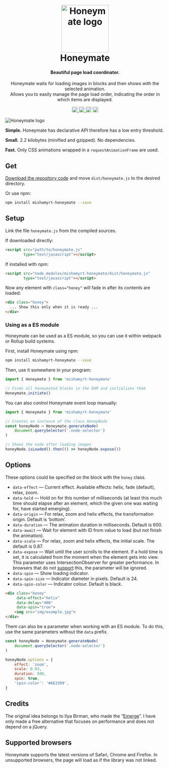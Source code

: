 <h1 align="center">
<br>
    <img
        src="https://mishamyrt.github.io/honeymate/img/logo.svg"
        alt="Honeymate logo"
        width="150">
<br>
  Honeymate
<br>
</h1>

<h4 align="center">
    Beautiful page load coordinator.
</h4>
<p align="center">
    Honeymate waits for loading images in blocks
    and then shows with the selected animation.<br>
    Allows you to easily manage the page load order,
    indicating the order in which items are displayed.
<p>

<p align="center">
    <a href="https://travis-ci.org/mishamyrt/honeymate">
        <img
            height="18"
            src="https://travis-ci.org/mishamyrt/honeymate.svg?branch=master">
    </a>
    <a href="https://badge.fury.io/js/mishamyrt-honeymate">
        <img
            src="https://badge.fury.io/js/mishamyrt-honeymate.svg"
            alt="npm version"
            height="18">
    </a>
    <img
        src="https://david-dm.org/mishamyrt/honeymate.svg"
        alt="David's dependencies control"
        height="18">
    <a href="https://www.codacy.com/app/mishamyrt/honeymate?utm_source=github.com&amp;utm_medium=referral&amp;utm_content=mishamyrt/honeymate&amp;utm_campaign=Badge_Grade">
        <img
            src="https://api.codacy.com/project/badge/Grade/84b678784f7e49e4b2e12ad6a0bc7839"
            alt="Codacy Badge"
            height="18">
    </a>
</p>

<img src="https://mishamyrt.github.io/honeymate/img/preview.gif" alt="Honeymate logo">

**Simple.** Honeymate has declarative API therefore has a low entry threshold.

**Small.** 2.2 kilobytes (minified and gzipped). No dependencies.

**Fast.** Only CSS animations wrapped in a `requestAnimationFrame` are used.

## Get

[Download the repository code](https://github.com/mishamyrt/Honeymate/archive/master.zip)
and move `dist/honeymate.js` to the desired directory.

Or use npm:

```sh
npm install mishamyrt-honeymate --save
```

## Setup

Link the file `honeymate.js` from the compiled sources.

If downloaded directly:

```html
<script src="path/to/honeymate.js"
        type="text/javascript"></script>
```

If installed with npm:

```html
<script src="node_modules/mishamyrt-honeymate/dist/honeymate.js"
        type="text/javascript"></script>
```

Now any element with `class="honey"` will fade in after its contents are loaded:

```html
<div class="honey">
  ... Show this only when it is ready ...
</div>
```

### Using as a ES module

Honeymate can be used as a ES module,
so you can use it within webpack or Rollup build systems.

First, install Honeymate using npm:

```sh
npm install mishamyrt-honeymate --save
```

Then, use it somewhere in your program:

```js
import { Honeymate } from 'mishamyrt-honeymate'

// Finds all honeymated blocks in the DOM and initializes them
Honeymate.initiate()
```

You can also control Honeymate event loop manually:

```js
import { Honeymate } from 'mishamyrt-honeymate'

// Creates an instance of the class HoneyNode
const honeyNode = Honeymate.generateNode(
    document.querySelector('.node-selector')
)

// Shows the node after loading images
honeyNode.isLoaded().then(() => honeyNode.expose())
```

## Options

These options could be specified on the block with the `honey` class.

  * `data-effect` — Current effect. Available effects: helix, fade (default),
  relax, zoom.
  * `data-hold` — Hold on for this number of milliseconds
  (at least this much time should elapse after an element,
  which the given one was waiting for, have started emerging).
  * `data-origin` — For relax, zoom and helix effects,
  the transformation origin. Default is ‘bottom’.
  * `data-duration` — The animation duration in milliseconds.
  Default is 600.
  * `data-await` — Wait for element with ID from value to load
  (but not finish the animation).
  * `data-scale` — For relax, zoom and helix effects,
  the initial scale. The default is 0.87.
  * `data-expose` — Wait until the user scrolls to the element.
  If a hold time is set, it is calculated from the moment
  when the element gets into view.
  This parameter uses IntersectionObserver for greater performance.
  In browsers that do not
  [support](https://caniuse.com/#feat=intersectionobserver) this,
  the parameter will be ignored.
  * `data-spin` — Show loading indicator.
  * `data-spin-size` — Indicator diameter in pixels. Default is 24.
  * `data-spin-color` — Indicator colour. Default is black.

```html
<div class="honey"
     data-effect="helix"
     data-delay="400"
     data-spin="true">
    <img src="img/example.jpg">
</div>
```

Them can also be a parameter when working with an ES module.
To do this, use the same parameters without the `data` prefix.

```js
const honeyNode = Honeymate.generateNode(
    document.querySelector('.node-selector')
)

honeyNode.options = {
    effect: 'zoom',
    scale: 0.93,
    duration: 500,
    spin: true,
    'spin-color': '#663399',
}
```

## Credits

The original idea belongs to Ilya Birman,
who made the “[Emerge](https://ilyabirman.ru/projects/emerge/)”.
I have only made a free alternative that focuses on performance
and does not depend on a jQuery.

## Supported browsers

Honeymate supports the latest versions of Safari, Chrome and Firefox.
In unsupported browsers, the page will load as if the library was not linked.